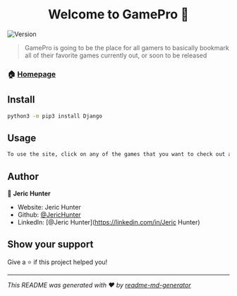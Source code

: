 <h1 align="center">Welcome to GamePro 👋</h1>
<p>
  <img alt="Version" src="https://img.shields.io/badge/version-v1-blue.svg?cacheSeconds=2592000" />
</p>

> GamePro is going to be the place for all gamers to basically bookmark all of their favorite games currently out, or soon to be released

### 🏠 [Homepage](https://jh-gamepro.herokuapp.com/)

## Install

```sh
python3 -m pip3 install Django
```

## Usage

```sh
To use the site, click on any of the games that you want to check out and you will be given a synopsis of the game and you will be able to watch the trailer of said game or add it to your list.
```

## Author

👤 **Jeric Hunter**

* Website: Jeric Hunter
* Github: [@JericHunter](https://github.com/JericHunter)
* LinkedIn: [@Jeric Hunter](https://linkedin.com/in/Jeric Hunter)

## Show your support

Give a ⭐️ if this project helped you!

***
_This README was generated with ❤️ by [readme-md-generator](https://github.com/kefranabg/readme-md-generator)_